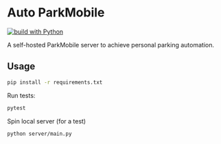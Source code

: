 # Auto ParkMobile

[![build with Python](https://img.shields.io/badge/Build%20With-Python-3776AB?style=flat&logo=python)](#)


A self-hosted ParkMobile server to achieve personal parking automation.

## Usage

```bash
pip install -r requirements.txt
```

Run tests:

```bash
pytest
```

Spin local server (for a test)

```bash
python server/main.py
```
